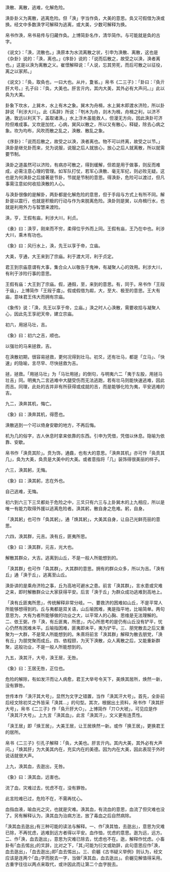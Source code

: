 
涣散、离散，逃难，化解危险。

涣卦卦义为离散，逃离危险。但「涣」字当作奂，大美的意思。奂又可假借为涣或换。经文中多数涣字可解释为逃离，或大美，少数可解释为换。

帛书作涣，帛书易传与归藏作奂。上博简卦名作，清华简作。与可能就是奂的古字。

《说文》：「涣，流散也。」涣原本为水流离散之状，引申为涣散、离散，这也是《杂卦》说的：「涣，离也。」《序卦》说的：「说而后散之，故受之以涣，涣者离也。」这是以涣为离散之义。崔憬解释说：「人说，忘其劳死，而后可散之以征役，离之以家邦。」

《说文》：「奂，取奂也，一曰大也。从廾，夐省。」帛书《二三子》：「卦曰：『奂亓肝大号。』孔子曰：『奂，大美也。肝言亓内，其内大美，其外必有大声问。』」此以奂为大美。

卦象下坎水，上巽木，水上有木之象。巽木为舟楫，水上巽木即渡水济险，所以卦辞说「利涉大川」。此《系辞》所说：「刳木为舟，剡木为楫，舟楫之利，以济不通，致远以利天下，盖取诸涣。」水上浮木虽能救人，但漫无方向，因此涣卦可济险但难成事。又坎是加忧，心病，巽风以散之，所以又有散心，释疑，除去心病之象。坎为均布，风吹而散之乱之，涣散、散乱之象。

《序卦》：「说而后散之，故受之以涣，涣者离也。物不可以终离，故受之以节。」涣卦是继兑卦而来，兑为说服，说服之后人就放心，放心之后人就离散，所以就需要节制。

涣卦之道虽然可以济险，有病亦可散之，得到缓解，但若是用于做事，则反而难成，必需注意心理的管理。如军队打仗，若军心涣散、毫无军纪，则必败无疑。这也是为何涣卦之后接著是节卦，节就是节制的意思。得涣卦，危险可以渡过，但凡事需注意如何收拾涣散的人心。

与涣卦很像的是解卦，两卦都是化解危险的意思，但于手段与方式上有所不同。解卦是以震行，也就是积极的行动与作为来脱离危险。涣卦则是巽，以舟楫行水，也就是利用外力与智慧来渡险。

涣，亨，王假有庙，利涉大川，利贞。

《彖》曰：涣亨，刚来而不穷，柔得位乎外而上同。王假有庙，王乃在中也。利涉大川，乘木有功也。

《象》曰：风行水上，涣，先王以享于帝，立庙。

大美，亨通，大王来到了宗庙。利于渡大河，利于贞定。

君王到宗庙意谓有大事，集合众人以敬告于鬼神，有凝聚人心的效用。利涉大川，有利于涉险行事的意思。

王假有庙：大王到了宗庙。假，通徦，至，来到的意思。有，同于。帛书作「王叚于庙」，上博简作「王叚于庿」。假或假借为嘏，大，至大、极至的意思。王大有庙，意味君王伟大而拥有宗庙。

《象传》说：「涣，先王以享于帝，立庙。」涣之时人心涣散，需要收拾与凝聚人心，因此先王享祀天帝，建立宗庙。

初六，用拯马壮，吉。

《象》曰：初六之吉，顺也。

以强壮的马来拯救，吉。

在涣散初期，很容易拯救，更何况得到壮马。初爻，还有壮马，都是「立马」、「快速」的隐喻，言尽早、尽快拯救为吉。

拯，拯救。「用拯马壮」为「马壮用拯」的倒句，与明夷六二「夷于左股，用拯马壮吉」同。明夷九二言逃难中大腿受伤而无法逃跑，若有壮马则能快速逃难，因此而吉。同理，此处的吉并非有所获得或成就的吉，而是能够化险为夷，平安逃难的吉。

九二，涣奔其机，悔亡。

《象》曰：涣奔其机，得愿也。

涣散逃到一个可以倚身安歇的地方，不再后悔。

机为几的俗字，古人休息时拿来依靠的东西。引申为凭借，凭借以休息。隐喻为依靠、安歇。

帛书作「涣贲其阶」。贲为饰，通鼖，也有大的意思。「涣奔其机」亦可作「奂贲其几」，奂为大美，奂贲是大美中的大美。或者意指将「几」装饰得很美丽的样子。

六三，涣其躬，无悔。

《象》曰：涣其躬，志在外也。

自己逃难，无悔。

初六到六三下三爻都处于危险之中，三爻只有六三与上卦巽木的上九相应，所以是唯一有能力取得外援以逃离危险者。涣其躬，散自身之危难。躬，自身。

「涣其躬」也可作「奂其躬」，通「焕其躬」，大美其自身，让自己光鲜亮丽的意思。

六四，涣其群，元吉。涣有丘，匪夷所思。

《象》曰：涣其群，元吉，光大也。

解散其群众，大吉。逃离到山丘，不是一般人所能想到的。

「涣其群」也可作「奂其群」，大其群的意思。拥有的群众众多，所以为吉。「涣有丘」通「涣于丘」，逃离至山丘。

涣卦讲的是乘舟济险之事，丘为高地可避水之患。前言「涣其群」，言水患或灾难之来，即时解散群众让大家获得平安。后言「涣于丘」为群众成功逃难到高地上。

「涣有丘匪夷所思」，传统解释非常分岐。一、要救济的困难如山丘，不是平常人所能够想得到的。丘与夷都是双关语，山丘喻困难，夷是指平地，比喻简单。两句意思为，大有为者所能够做的功业之大，以平常人的心胸、思维是无法理解的。二、依王弼，作「涣，有丘匪夷，所思」，内心所思考的是仍有山丘没有铲平，忧心仍然有困难未平。丘喻指困难，匪夷即未平，夷为铲平。三、朋党散去之后又重聚为一大群，不是常人所能想到的。朱熹将前言「涣其群」解释为散去朋党，「涣有丘」为朋党聚而成丘。四、依程颐，为天下涣散，众人离散之后，又能重新群聚，这般功业，不是一般人所能想到的。

九五，涣其汗，大号，涣王居，无咎。

《象》曰：王居无咎，正位也。

危险的解除，有如发汗而让人病愈，君王大举号令天下，美焕其居所，焕然一新，没有罪咎。

世传本作「涣汗其大号」，显然为文字之错置，当作「涣其汗大号」。首先，全卦前后经文除初爻之外皆采「涣其…」的句型。其次，根据出土资料，帛书作「涣其肝大号」，帛书《二三子》作「奂亓肝大○」，上博简作「丌○大唬」，可见应是作「涣其汗大号」。上九言「涣其血」，此言「涣其汗」，文义更有连贯性。

「涣王居」即「焕王居」，大美王居，让王居焕然一新。或作「换王居」，更换君王的居所。

帛书《二三子》引孔子解释：「奂，大美也。肝言亓内。其内大美，其外必有大声问。」「焕其肝」为大美其内在，充实内在的美德。因为内在大美，因此表现于外时说话就很大声。

上九，涣其血，去逖出，无咎。

《象》曰：涣其血，远害也。

流了血，灾难过去，忧虑不在，没有罪咎。

此言险难已过，危险不在，不需再忧心。

血指血液，喻血光之灾，也就是灾难。涣其血，有流血的意思，血流了但灾难也没了。另有解释认为，涣其血为治病方法，放了毒血之后自然病除。

｢涣其血去逖出｣有三种可能的读法与解释。一、作｢涣其恤，去逖出｣，意思为灾难已除，不再忧虑，逃难到远方者得以平安。血作恤，忧虑的意思。逖为远，远方。二、作｢涣，血去逖出｣，意思为灾难已除去，忧虑也不在。逖，解释作忧虑。小畜卦有｢血去惕出｣的爻辞，比对之下，｢其｣可能为衍文或助辞，此句意思应作｢涣，血去逖出｣，｢血去逖出｣即｢血去惕出｣。三、俞樾《古书疑义举例》则认为，经文应该是连两个｢血｣字而脱去一字，当做｢涣其血，血去逖出｣。俞樾见解值得采用。古重字往往以两点来取代，或许因此而让第二个血字脱去。